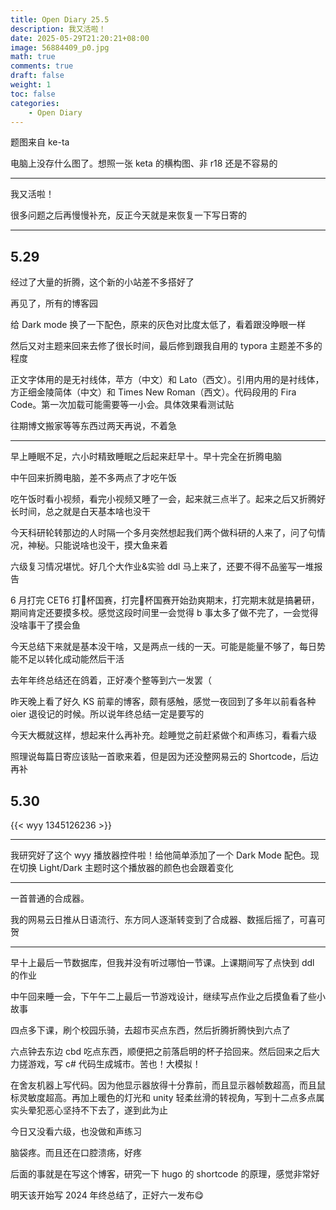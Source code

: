 ```yaml
---
title: Open Diary 25.5
description: 我又活啦！
date: 2025-05-29T21:20:21+08:00
image: 56884409_p0.jpg
math: true
comments: true
draft: false
weight: 1
toc: false
categories:
    - Open Diary
---
```


题图来自 ke-ta

电脑上没存什么图了。想照一张 keta 的横构图、非 r18 还是不容易的

---

我又活啦！

很多问题之后再慢慢补充，反正今天就是来恢复一下写日寄的

---

## 5.29

经过了大量的折腾，这个新的小站差不多搭好了

再见了，所有的博客园

给 Dark mode 换了一下配色，原来的灰色对比度太低了，看着跟没睁眼一样

然后又对主题来回来去修了很长时间，最后修到跟我自用的 typora 主题差不多的程度

正文字体用的是无衬线体，苹方（中文）和 Lato（西文）。引用内用的是衬线体，方正细金陵简体（中文）和 Times New Roman（西文）。代码段用的 Fira Code。第一次加载可能需要等一小会。具体效果看测试贴

往期博文搬家等等东西过两天再说，不着急

---

早上睡眠不足，六小时精致睡眠之后起来赶早十。早十完全在折腾电脑

中午回来折腾电脑，差不多两点了才吃午饭

吃午饭时看小视频，看完小视频又睡了一会，起来就三点半了。起来之后又折腾好长时间，总之就是白天基本啥也没干

今天科研轮转那边的人时隔一个多月突然想起我们两个做科研的人来了，问了句情况，神秘。只能说啥也没干，摸大鱼来着

六级复习情况堪忧。好几个大作业&实验 ddl 马上来了，还要不得不品鉴写一堆报告

6 月打完 CET6 打🏀杯国赛，打完🏀杯国赛开始劲爽期末，打完期末就是搞暑研，期间肯定还要摸多校。感觉这段时间里一会觉得 b 事太多了做不完了，一会觉得没啥事干了摸会鱼

今天总结下来就是基本没干啥，又是两点一线的一天。可能是能量不够了，每日势能不足以转化成动能然后干活

去年年终总结还在鸽着，正好凑个整等到六一发罢（

昨天晚上看了好久 KS 前辈的博客，颇有感触，感觉一夜回到了多年以前看各种 oier 退役记的时候。所以说年终总结一定是要写的

今天大概就这样，想起来什么再补充。趁睡觉之前赶紧做个和声练习，看看六级

照理说每篇日寄应该贴一首歌来着，但是因为还没整网易云的 Shortcode，后边再补

## 5.30

{{< wyy 1345126236 >}}

---

我研究好了这个 wyy 播放器控件啦！给他简单添加了一个 Dark Mode 配色。现在切换 Light/Dark 主题时这个播放器的颜色也会跟着变化

---

一首普通的合成器。

我的网易云日推从日语流行、东方同人逐渐转变到了合成器、数摇后摇了，可喜可贺

---

早十上最后一节数据库，但我并没有听过哪怕一节课。上课期间写了点快到 ddl 的作业

中午回来睡一会，下午午二上最后一节游戏设计，继续写点作业之后摸鱼看了些小故事

四点多下课，刷个校园乐骑，去超市买点东西，然后折腾折腾快到六点了

六点钟去东边 cbd 吃点东西，顺便把之前落启明的杯子拾回来。然后回来之后大力搓游戏，写 c# 代码生成城市。苦也！大模拟！

在舍友机器上写代码。因为他显示器放得十分靠前，而且显示器帧数超高，而且鼠标灵敏度超高。再加上暖色的灯光和 unity 轻柔丝滑的转视角，写到十二点多点属实头晕犯恶心坚持不下去了，遂到此为止

今日又没看六级，也没做和声练习

脑袋疼。而且还在口腔溃疡，好疼

后面的事就是在写这个博客，研究一下 hugo 的 shortcode 的原理，感觉非常好

明天该开始写 2024 年终总结了，正好六一发布😋
















